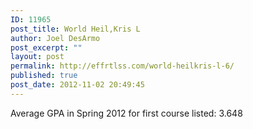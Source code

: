 ```yaml
---
ID: 11965
post_title: World Heil,Kris L
author: Joel DesArmo
post_excerpt: ""
layout: post
permalink: http://effrtlss.com/world-heilkris-l-6/
published: true
post_date: 2012-11-02 20:49:45
---
```

<p>Average GPA in Spring 2012 for first course listed: 3.648</p>